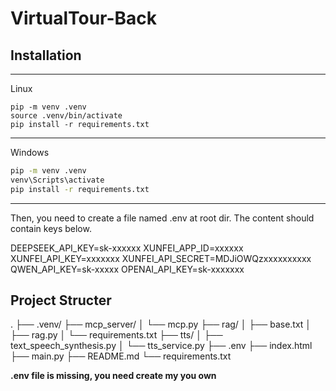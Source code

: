 # VirtualTour-Back

## Installation

---
Linux

```shell
pip -m venv .venv
source .venv/bin/activate
pip install -r requirements.txt
```
---
Windows
```cmd
pip -m venv .venv
venv\Scripts\activate
pip install -r requirements.txt
```
---

Then, you need to create a file named .env at root dir.
The content should contain keys below.

DEEPSEEK_API_KEY=sk-xxxxxx
XUNFEI_APP_ID=xxxxxx
XUNFEI_API_KEY=xxxxxxx
XUNFEI_API_SECRET=MDJiOWQzxxxxxxxxxx
QWEN_API_KEY=sk-xxxxx
OPENAI_API_KEY=sk-xxxxxxx

## Project Structer

.
├── .venv/
├── mcp_server/
│   └── mcp.py
├── rag/
│   ├── base.txt
│   ├── rag.py
│   └── requirements.txt
├── tts/
│   ├── text_speech_synthesis.py
│   └── tts_service.py
├── .env
├── index.html
├── main.py
├── README.md
└── requirements.txt

**.env file is missing, you need create my you own**

